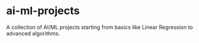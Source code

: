 # ai-ml-projects
A collection of AI/ML projects starting from basics like Linear Regression to advanced algorithms.
